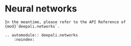 # Neural networks

```{admonition} Under construction
In the meantime, please refer to the API Reference of {mod}`deepali.networks`.
```

```{eval-rst}
.. automodule:: deepali.networks
    :noindex:
```

